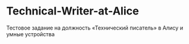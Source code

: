 # Technical-Writer-at-Alice
Тестовое задание на должность «Технический писатель» в Алису и умные устройства
